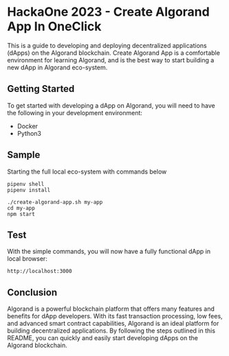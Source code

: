 # HackaOne 2023 - Create Algorand App In OneClick
This is a guide to developing and deploying decentralized applications (dApps) on the Algorand blockchain.
Create Algorand App is a comfortable environment for learning Algorand, and is the best way to start building a new dApp in Algorand eco-system.

## Getting Started
To get started with developing a dApp on Algorand, you will need to have the following in your development environment:
- Docker
- Python3

## Sample
Starting the full local eco-system with commands below
```
pipenv shell
pipenv install

./create-algorand-app.sh my-app
cd my-app
npm start
```

## Test
With the simple commands, you will now have a fully functional dApp in local browser:
```
http://localhost:3000
```

## Conclusion
Algorand is a powerful blockchain platform that offers many features and benefits for dApp developers. With its fast transaction processing, low fees, and advanced smart contract capabilities, Algorand is an ideal platform for building decentralized applications. By following the steps outlined in this README, you can quickly and easily start developing dApps on the Algorand blockchain.
